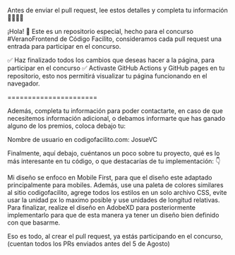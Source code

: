 Antes de enviar el pull request, lee estos detalles y completa tu información 🚨🚨🚨🚨

¡Hola! 👋 Este es un repositorio especial, hecho para el concurso #VeranoFrontend de Código Facilito, consideramos cada pull request una entrada para participar en el concurso.

✅ Haz finalizado todos los cambios que deseas hacer a la página, para participar en el concurso
✅ Activaste GitHub Actions y GitHub pages en tu repositorio, esto nos permitirá visualizar tu página funcionando en el navegador.


======================

Además, completa tu información para poder contactarte, en caso de que necesitemos información adicional, o debamos informarte que has ganado alguno de los premios, coloca debajo tu:

Nombre de usuario en codigofacilito.com: JosueVC

Finalmente, aquí debajo, cuéntanos un poco sobre tu proyecto, qué es lo más interesante en tu código, o que destacarías de tu implementación: 👇

Mi diseño se enfoco en Mobile First, para que el diseño este adaptado principalmente para mobiles. Además, use una paleta de colores similares al sitio codigofacilito, agrege todos los estilos en un solo archivo CSS, evite usar la unidad px lo maximo posible y use unidades de longitud relativas. Para finalizar, realize el diseño en AdobeXD para posteriormente implementarlo para que de esta manera ya tener un diseño bien definido con que basarme.


Eso es todo, al crear el pull request, ya estás participando en el concurso, (cuentan todos los PRs enviados antes del 5 de Agosto)